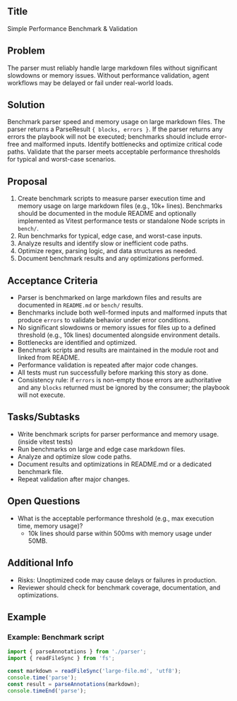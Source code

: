 ## Title
Simple Performance Benchmark & Validation

## Problem
The parser must reliably handle large markdown files without significant slowdowns or memory issues. Without performance validation, agent workflows may be delayed or fail under real-world loads.

## Solution
Benchmark parser speed and memory usage on large markdown files. The parser returns a ParseResult `{ blocks, errors }`. If the parser returns any errors the playbook will not be executed; benchmarks should include error-free and malformed inputs. Identify bottlenecks and optimize critical code paths. Validate that the parser meets acceptable performance thresholds for typical and worst-case scenarios.

## Proposal
1. Create benchmark scripts to measure parser execution time and memory usage on large markdown files (e.g., 10k+ lines). Benchmarks should be documented in the module README and optionally implemented as Vitest performance tests or standalone Node scripts in `bench/`.
2. Run benchmarks for typical, edge case, and worst-case inputs.
3. Analyze results and identify slow or inefficient code paths.
4. Optimize regex, parsing logic, and data structures as needed.
5. Document benchmark results and any optimizations performed.

## Acceptance Criteria
- Parser is benchmarked on large markdown files and results are documented in `README.md` or `bench/` results.
- Benchmarks include both well-formed inputs and malformed inputs that produce `errors` to validate behavior under error conditions.
- No significant slowdowns or memory issues for files up to a defined threshold (e.g., 10k lines) documented alongside environment details.
- Bottlenecks are identified and optimized.
- Benchmark scripts and results are maintained in the module root and linked from README.
- Performance validation is repeated after major code changes.
- All tests must run successfully before marking this story as done.
 - Consistency rule: if `errors` is non-empty those errors are authoritative and any `blocks` returned must be ignored by the consumer; the playbook will not execute.

## Tasks/Subtasks
- Write benchmark scripts for parser performance and memory usage. (inside vitest tests)
- Run benchmarks on large and edge case markdown files.
- Analyze and optimize slow code paths.
- Document results and optimizations in README.md or a dedicated benchmark file.
- Repeat validation after major changes.

## Open Questions
- What is the acceptable performance threshold (e.g., max execution time, memory usage)?
  - 10k lines should parse within 500ms with memory usage under 50MB.

## Additional Info
- Risks: Unoptimized code may cause delays or failures in production.
- Reviewer should check for benchmark coverage, documentation, and optimizations.

## Example
### Example: Benchmark script
```typescript
import { parseAnnotations } from './parser';
import { readFileSync } from 'fs';

const markdown = readFileSync('large-file.md', 'utf8');
console.time('parse');
const result = parseAnnotations(markdown);
console.timeEnd('parse');
```
